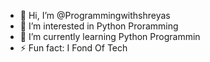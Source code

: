 - 👋 Hi, I’m @Programmingwithshreyas
- 👀 I’m interested in Python Proramming
- 🌱 I’m currently learning Python Programmin
- ⚡ Fun fact: I Fond Of Tech 

<!---
Programmingwithshreyas/Programmingwithshreyas is a ✨ special ✨ repository because its `README.md` (this file) appears on your GitHub profile.
You can click the Preview link to take a look at your changes.
--->
